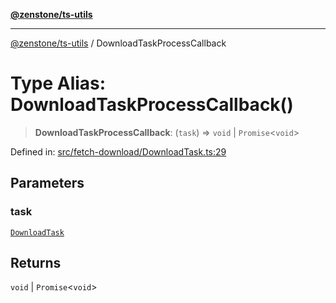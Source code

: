 [**@zenstone/ts-utils**](../README.md)

***

[@zenstone/ts-utils](../globals.md) / DownloadTaskProcessCallback

# Type Alias: DownloadTaskProcessCallback()

> **DownloadTaskProcessCallback**: (`task`) => `void` \| `Promise`\<`void`\>

Defined in: [src/fetch-download/DownloadTask.ts:29](https://github.com/janpoem/ts-utils/blob/1ba63f4eed7fec22e5d5024d881e7ce38561da5d/src/fetch-download/DownloadTask.ts#L29)

## Parameters

### task

[`DownloadTask`](../classes/DownloadTask.md)

## Returns

`void` \| `Promise`\<`void`\>
